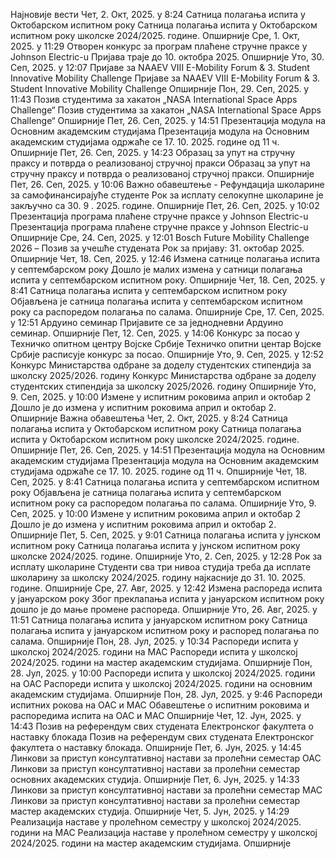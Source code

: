 Најновије вести
Чет, 2. Окт, 2025. у 8:24
Сатница полагања испита у Октобарском испитном року
Сатница полагања испита у Октобарском испитном року школске 2024/2025. године.
Опширније
Сре, 1. Окт, 2025. у 11:29
Отворен конкурс за програм плаћене стручне праксе у Johnson Electric-u
Пријава траје до 10. октобра 2025.
Опширније
Уто, 30. Сеп, 2025. у 12:07
Пријаве за NAAEV VIII E-Mobility Forum & 3. Student Innovative Mobility Challenge
Пријаве за NAAEV VIII E-Mobility Forum & 3. Student Innovative Mobility Challenge
Опширније
Пон, 29. Сеп, 2025. у 11:43
Позив студентима за хакатон „NASA International Space Apps Challenge“
Позив студентима за хакатон „NASA International Space Apps Challenge“
Опширније
Пет, 26. Сеп, 2025. у 14:51
Презентација модула на Основним академским студијама
Презентација модула на Основним академским студијама одржаће се 17. 10. 2025. године од 11 ч.
Опширније
Пет, 26. Сеп, 2025. у 14:23
Образац за упут на стручну праксу и потврда о реализованој стручној пракси
Образац за упут на стручну праксу и потврда о реализованој стручној пракси.
Опширније
Пет, 26. Сеп, 2025. у 10:06
Важно обавештење - Рефундација школарине за самофинансирајуће студенте
Рок за исплату селокупне школарине је закључно са 30. 9 . 2025. године.
Опширније
Пет, 26. Сеп, 2025. у 10:02
Презентација програма плаћене стручне праксе у Johnson Electric-u
Презентација програма плаћене стручне праксе у Johnson Electric-u
Опширније
Сре, 24. Сеп, 2025. у 12:01
Bosch Future Mobility Challenge 2026 – Позив за учешће студената
Рок за пријаву: 31. октобар 2025.
Опширније
Чет, 18. Сеп, 2025. у 12:46
Измена сатнице полагања испита у септембарском року
Дошло је малих измена у сатници полагања испита у септембарском испитном року.
Опширније
Чет, 18. Сеп, 2025. у 8:41
Сатница полагања испита у септембарском испитном року
Објављена је сатница полагања испита у септембарском испитном року са распоредом полагања по салама.
Опширније
Сре, 17. Сеп, 2025. у 12:51
Ардуино семинар
Пријавите се за једнодневни Ардуино семинар.
Опширније
Пет, 12. Сеп, 2025. у 14:06
Конкурс за посао у Техничко опитном центру Војске Србије
Техничко опитни центар Војске Србије расписује конкурс за посао.
Опширније
Уто, 9. Сеп, 2025. у 12:52
Конкурс Министарства одбране за доделу студентских стипендија за школску 2025/2026. годину
Конкурс Министарства одбране за доделу студентских стипендија за школску 2025/2026. годину
Опширније
Уто, 9. Сеп, 2025. у 10:00
Измене у испитним роковима април и октобар 2
Дошло је до измена у испитним роковима април и октобар 2.
Опширније
Важна обавештења
Чет, 2. Окт, 2025. у 8:24
Сатница полагања испита у Октобарском испитном року
Сатница полагања испита у Октобарском испитном року школске 2024/2025. године.
Опширније
Пет, 26. Сеп, 2025. у 14:51
Презентација модула на Основним академским студијама
Презентација модула на Основним академским студијама одржаће се 17. 10. 2025. године од 11 ч.
Опширније
Чет, 18. Сеп, 2025. у 8:41
Сатница полагања испита у септембарском испитном року
Објављена је сатница полагања испита у септембарском испитном року са распоредом полагања по салама.
Опширније
Уто, 9. Сеп, 2025. у 10:00
Измене у испитним роковима април и октобар 2
Дошло је до измена у испитним роковима април и октобар 2.
Опширније
Пет, 5. Сеп, 2025. у 9:01
Сатница полагања испита у јунском испитном року
Сатница полагања испита у јунском испитном року школске 2024/2025. године.
Опширније
Уто, 2. Сеп, 2025. у 12:28
Рок за исплату школарине
Студенти сва три нивоа студија треба да исплате школарину за школску 2024/2025. годину најкасније до 31. 10. 2025. године.
Опширније
Сре, 27. Авг, 2025. у 12:42
Измена распореда испита у јануарском року
Због преклапања испита у јануарском испитном року дошло је до мање промене распореда.
Опширније
Уто, 26. Авг, 2025. у 11:51
Сатница полагања испита у јануарском испитном року
Сатница полагања испита у јануарском испитном року и распоред полагања по салама.
Опширније
Пон, 28. Јул, 2025. у 10:34
Распореди испита у школској 2024/2025. години на МАС
Распореди испита у школској 2024/2025. години на мастер академским студијама.
Опширније
Пон, 28. Јул, 2025. у 10:00
Распореди испита у школској 2024/2025. години на ОАС
Распореди испита у школској 2024/2025. години на основним академским студијама.
Опширније
Пон, 28. Јул, 2025. у 9:46
Распореди испитних рокова на ОАС и МАС
Обавештење о испитним роковима и распоредима испита на ОАС и МАС
Опширније
Чет, 12. Јун, 2025. у 14:43
Позив на референдум свих студената Електронског факултета о наставку блокада
Позив на референдум свих студената Електронског факултета о наставку блокада.
Опширније
Пет, 6. Јун, 2025. у 14:45
Линкови за приступ консултативној настави за пролећни семестар ОАС
Линкови за приступ консултативној настави за пролећни семестар основних академских студија.
Опширније
Пет, 6. Јун, 2025. у 14:33
Линкови за приступ консултативној настави за пролећни семестар МАС
Линкови за приступ консултативној настави за пролећни семестар мастер академских студија.
Опширније
Чет, 5. Јун, 2025. у 14:29
Реализација наставе у пролећном семестру у школској 2024/2025. години на МАС
Реализација наставе у пролећном семестру у школској 2024/2025. години на мастер академским студијама.
Опширније